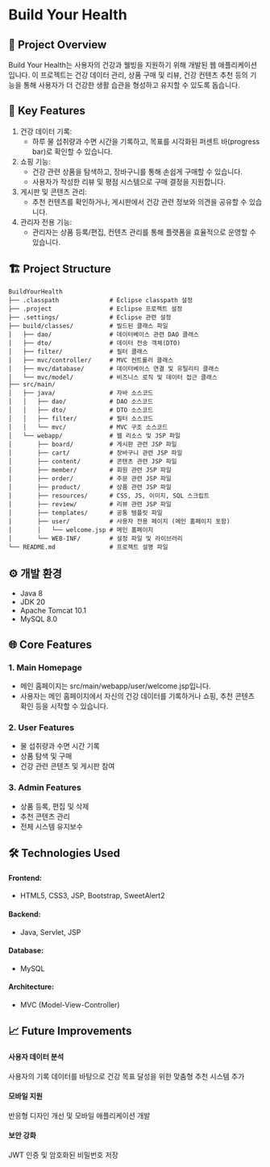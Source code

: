 # Build Your Health

## 🌟 Project Overview
Build Your Health는 사용자의 건강과 웰빙을 지원하기 위해 개발된 웹 애플리케이션입니다.
이 프로젝트는 건강 데이터 관리, 상품 구매 및 리뷰, 건강 컨텐츠 추천 등의 기능을 통해 사용자가 더 건강한 생활 습관을 형성하고 유지할 수 있도록 돕습니다.
   
## 🧩 Key Features
1. 건강 데이터 기록:
   - 하루 물 섭취량과 수면 시간을 기록하고, 목표를 시각화된 퍼센트 바(progress bar)로 확인할 수 있습니다.
2. 쇼핑 기능:
   - 건강 관련 상품을 탐색하고, 장바구니를 통해 손쉽게 구매할 수 있습니다.
   - 사용자가 작성한 리뷰 및 평점 시스템으로 구매 결정을 지원합니다.
3. 게시판 및 콘텐츠 관리:
   - 추천 컨텐츠를 확인하거나, 게시판에서 건강 관련 정보와 의견을 공유할 수 있습니다.
4. 관리자 전용 기능:
   - 관리자는 상품 등록/편집, 컨텐츠 관리를 통해 플랫폼을 효율적으로 운영할 수 있습니다.

## 🏗️ Project Structure

```
BuildYourHealth
├── .classpath              # Eclipse classpath 설정
├── .project                # Eclipse 프로젝트 설정
├── .settings/              # Eclipse 관련 설정
├── build/classes/          # 빌드된 클래스 파일
│   ├── dao/                # 데이터베이스 관련 DAO 클래스
│   ├── dto/                # 데이터 전송 객체(DTO)
│   ├── filter/             # 필터 클래스
│   ├── mvc/controller/     # MVC 컨트롤러 클래스
│   ├── mvc/database/       # 데이터베이스 연결 및 유틸리티 클래스
│   └── mvc/model/          # 비즈니스 로직 및 데이터 접근 클래스
├── src/main/
│   ├── java/               # 자바 소스코드
│   │   ├── dao/            # DAO 소스코드
│   │   ├── dto/            # DTO 소스코드
│   │   ├── filter/         # 필터 소스코드
│   │   └── mvc/            # MVC 구조 소스코드
│   └── webapp/             # 웹 리소스 및 JSP 파일
│       ├── board/          # 게시판 관련 JSP 파일
│       ├── cart/           # 장바구니 관련 JSP 파일
│       ├── content/        # 콘텐츠 관련 JSP 파일
│       ├── member/         # 회원 관련 JSP 파일
│       ├── order/          # 주문 관련 JSP 파일
│       ├── product/        # 상품 관련 JSP 파일
│       ├── resources/      # CSS, JS, 이미지, SQL 스크립트
│       ├── review/         # 리뷰 관련 JSP 파일
│       ├── templates/      # 공통 템플릿 파일
│       ├── user/           # 사용자 전용 페이지 (메인 홈페이지 포함)
│       │   └── welcome.jsp # 메인 홈페이지
│       └── WEB-INF/        # 설정 파일 및 라이브러리
└── README.md               # 프로젝트 설명 파일

```

## ⚙️ 개발 환경
-  Java 8
- JDK 20
- Apache Tomcat 10.1
- MySQL 8.0

## 🌐 Core Features
### 1. Main Homepage
- 메인 홈페이지는 src/main/webapp/user/welcome.jsp입니다.
- 사용자는 메인 홈페이지에서 자신의 건강 데이터를 기록하거나 쇼핑, 추천 콘텐츠 확인 등을 시작할 수 있습니다.
### 2. User Features
- 물 섭취량과 수면 시간 기록
- 상품 탐색 및 구매
- 건강 관련 콘텐츠 및 게시판 참여
### 3. Admin Features
- 상품 등록, 편집 및 삭제
- 추천 콘텐츠 관리
- 전체 시스템 유지보수

## 🛠️ Technologies Used
#### Frontend:
- HTML5, CSS3, JSP, Bootstrap, SweetAlert2
#### Backend:
- Java, Servlet, JSP
#### Database:
- MySQL
#### Architecture:
- MVC (Model-View-Controller)

## 📈 Future Improvements
#### 사용자 데이터 분석
사용자의 기록 데이터를 바탕으로 건강 목표 달성을 위한 맞춤형 추천 시스템 추가
#### 모바일 지원
반응형 디자인 개선 및 모바일 애플리케이션 개발
#### 보안 강화
JWT 인증 및 암호화된 비밀번호 저장
